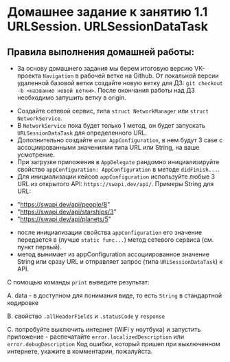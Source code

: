 # Домашнее задание к занятию 1.1 	URLSession. URLSessionDataTask

## Правила выполнения домашней работы:
* За основу домашнего задания мы берем итоговую версию VK-проекта `Navigation` в рабочей ветке на Github. 
От локальной версии удаленной базовой ветки создайте новую ветку для ДЗ: `git checkout -b <название новой ветки>`. После окончания работы над ДЗ необходимо запушить ветку в origin.

- Создайте сетевой сервис, типа `struct NetworkManager` или `struct NetworkService`.
- В `NetworkService` пока будет только 1 метод, он будет запускать `URLSessionDataTask` для определенного URL.
- Дополнительно создайте `enum AppConfiguration`, в нем будут 3 case с ассоциированными значениями типа URL или String, на ваше усмотрение.
- При загрузке приложения в `AppDelegate` рандомно инициализируйте свойство `appConfiguration: AppConfiguration` в методе `didFinish...`.
- Для инициализации кейсов `appConfiguration` используйте любые 3 URL из открытого API: `https://swapi.dev/api/`.
Примеры String для URL: 
* "https://swapi.dev/api/people/8"
* "https://swapi.dev/api/starships/3"
* "https://swapi.dev/api/planets/5"

- после инициализации свойства `appConfiguration` его значение передается в (лучше `static func...`) метод сетевого сервиса (см. пункт первый).
- метод вынимает из appConfiguration ассоциированное значение String или сразу URL и отправляет запрос (типа `URLSessionDataTask`) к API.

С помощью команды `print` выведите результат:

A. data - в доступном для понимания виде, то есть `String` в стандартной кодировке

B. свойство `.allHeaderFields` и `.statusCode` у `response`

C. попробуйте выключить интернет (WiFi у ноутбука) и запустить приложение - распечатайте `error.localizedDescription` или `error.debugDescription`
Код ошибки, который пришел при выключенном интернете, укажите в комментарии, пожалуйста.
